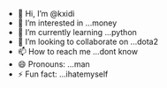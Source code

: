 - 👋 Hi, I’m @kxidi
- 👀 I’m interested in ...money
- 🌱 I’m currently learning ...python
- 💞️ I’m looking to collaborate on ...dota2
- 📫 How to reach me ...dont know
- 😄 Pronouns: ...man
- ⚡ Fun fact: ...ihatemyself

<!---
kxidi/kxidi is a ✨ special ✨ repository because its `README.md` (this file) appears on your GitHub profile.
You can click the Preview link to take a look at your changes.
--->
